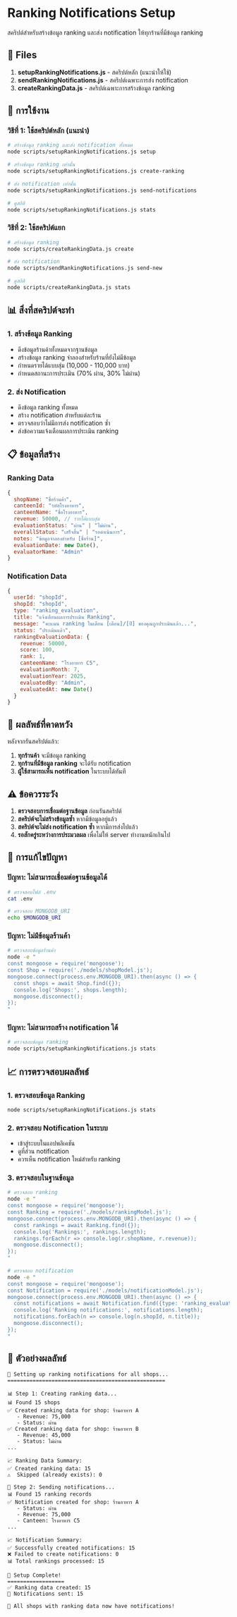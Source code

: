 # Ranking Notifications Setup

สคริปต์สำหรับสร้างข้อมูล ranking และส่ง notification ให้ทุกร้านที่มีข้อมูล ranking

## 📁 Files

1. **setupRankingNotifications.js** - สคริปต์หลัก (แนะนำให้ใช้)
2. **sendRankingNotifications.js** - สคริปต์เฉพาะการส่ง notification
3. **createRankingData.js** - สคริปต์เฉพาะการสร้างข้อมูล ranking

## 🚀 การใช้งาน

### วิธีที่ 1: ใช้สคริปต์หลัก (แนะนำ)

```bash
# สร้างข้อมูล ranking และส่ง notification ทั้งหมด
node scripts/setupRankingNotifications.js setup

# สร้างข้อมูล ranking เท่านั้น
node scripts/setupRankingNotifications.js create-ranking

# ส่ง notification เท่านั้น
node scripts/setupRankingNotifications.js send-notifications

# ดูสถิติ
node scripts/setupRankingNotifications.js stats
```

### วิธีที่ 2: ใช้สคริปต์แยก

```bash
# สร้างข้อมูล ranking
node scripts/createRankingData.js create

# ส่ง notification
node scripts/sendRankingNotifications.js send-new

# ดูสถิติ
node scripts/createRankingData.js stats
```

## 📊 สิ่งที่สคริปต์จะทำ

### 1. สร้างข้อมูล Ranking
- ดึงข้อมูลร้านค้าทั้งหมดจากฐานข้อมูล
- สร้างข้อมูล ranking จำลองสำหรับร้านที่ยังไม่มีข้อมูล
- กำหนดรายได้แบบสุ่ม (10,000 - 110,000 บาท)
- กำหนดสถานะการประเมิน (70% ผ่าน, 30% ไม่ผ่าน)

### 2. ส่ง Notification
- ดึงข้อมูล ranking ทั้งหมด
- สร้าง notification สำหรับแต่ละร้าน
- ตรวจสอบว่าไม่มีการส่ง notification ซ้ำ
- ส่งข้อความแจ้งเตือนผลการประเมิน ranking

## 📋 ข้อมูลที่สร้าง

### Ranking Data
```javascript
{
  shopName: "ชื่อร้านค้า",
  canteenId: "รหัสโรงอาหาร",
  canteenName: "ชื่อโรงอาหาร",
  revenue: 50000, // รายได้แบบสุ่ม
  evaluationStatus: "ผ่าน" | "ไม่ผ่าน",
  overallStatus: "เสร็จสิ้น" | "รอดำเนินการ",
  notes: "ข้อมูลจำลองสำหรับ [ชื่อร้าน]",
  evaluationDate: new Date(),
  evaluatorName: "Admin"
}
```

### Notification Data
```javascript
{
  userId: "shopId",
  shopId: "shopId",
  type: "ranking_evaluation",
  title: "แจ้งเตือนผลการประเมิน Ranking",
  message: "คะแนน ranking ในเดือน [เดือน]/[ปี] ของคุณถูกประเมินแล้ว...",
  status: "ประเมินแล้ว",
  rankingEvaluationData: {
    revenue: 50000,
    score: 100,
    rank: 1,
    canteenName: "โรงอาหาร C5",
    evaluationMonth: 7,
    evaluationYear: 2025,
    evaluatedBy: "Admin",
    evaluatedAt: new Date()
  }
}
```

## 🎯 ผลลัพธ์ที่คาดหวัง

หลังจากรันสคริปต์แล้ว:

1. **ทุกร้านค้า** จะมีข้อมูล ranking
2. **ทุกร้านที่มีข้อมูล ranking** จะได้รับ notification
3. **ผู้ใช้สามารถเห็น notification** ในระบบได้ทันที

## ⚠️ ข้อควรระวัง

1. **ตรวจสอบการเชื่อมต่อฐานข้อมูล** ก่อนรันสคริปต์
2. **สคริปต์จะไม่สร้างข้อมูลซ้ำ** หากมีข้อมูลอยู่แล้ว
3. **สคริปต์จะไม่ส่ง notification ซ้ำ** หากมีการส่งไปแล้ว
4. **รอสักครู่ระหว่างการประมวลผล** เพื่อไม่ให้ server ทำงานหนักเกินไป

## 🔧 การแก้ไขปัญหา

### ปัญหา: ไม่สามารถเชื่อมต่อฐานข้อมูลได้
```bash
# ตรวจสอบไฟล์ .env
cat .env

# ตรวจสอบ MONGODB_URI
echo $MONGODB_URI
```

### ปัญหา: ไม่มีข้อมูลร้านค้า
```bash
# ตรวจสอบข้อมูลร้านค้า
node -e "
const mongoose = require('mongoose');
const Shop = require('./models/shopModel.js');
mongoose.connect(process.env.MONGODB_URI).then(async () => {
  const shops = await Shop.find({});
  console.log('Shops:', shops.length);
  mongoose.disconnect();
});
"
```

### ปัญหา: ไม่สามารถสร้าง notification ได้
```bash
# ตรวจสอบข้อมูล ranking
node scripts/setupRankingNotifications.js stats
```

## 📈 การตรวจสอบผลลัพธ์

### 1. ตรวจสอบข้อมูล Ranking
```bash
node scripts/setupRankingNotifications.js stats
```

### 2. ตรวจสอบ Notification ในระบบ
- เข้าสู่ระบบในแอปพลิเคชัน
- ดูที่ส่วน notification
- ควรเห็น notification ใหม่สำหรับ ranking

### 3. ตรวจสอบในฐานข้อมูล
```bash
# ตรวจสอบ ranking
node -e "
const mongoose = require('mongoose');
const Ranking = require('./models/rankingModel.js');
mongoose.connect(process.env.MONGODB_URI).then(async () => {
  const rankings = await Ranking.find({});
  console.log('Rankings:', rankings.length);
  rankings.forEach(r => console.log(r.shopName, r.revenue));
  mongoose.disconnect();
});
"

# ตรวจสอบ notification
node -e "
const mongoose = require('mongoose');
const Notification = require('./models/notificationModel.js');
mongoose.connect(process.env.MONGODB_URI).then(async () => {
  const notifications = await Notification.find({type: 'ranking_evaluation'});
  console.log('Ranking notifications:', notifications.length);
  notifications.forEach(n => console.log(n.shopId, n.title));
  mongoose.disconnect();
});
"
```

## 🎉 ตัวอย่างผลลัพธ์

```
🎯 Setting up ranking notifications for all shops...
==================================================

📊 Step 1: Creating ranking data...
📊 Found 15 shops
✅ Created ranking data for shop: ร้านอาหาร A
   - Revenue: 75,000
   - Status: ผ่าน
✅ Created ranking data for shop: ร้านอาหาร B
   - Revenue: 45,000
   - Status: ไม่ผ่าน
...

📈 Ranking Data Summary:
✅ Created ranking data: 15
⚠️  Skipped (already exists): 0

📧 Step 2: Sending notifications...
📊 Found 15 ranking records
✅ Notification created for shop: ร้านอาหาร A
   - Status: ผ่าน
   - Revenue: 75,000
   - Canteen: โรงอาหาร C5
...

📈 Notification Summary:
✅ Successfully created notifications: 15
❌ Failed to create notifications: 0
📊 Total rankings processed: 15

🎉 Setup Complete!
==================
✅ Ranking data created: 15
📧 Notifications sent: 15

🎯 All shops with ranking data now have notifications!
``` 
